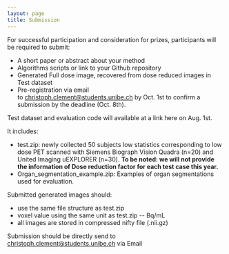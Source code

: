 ```yaml
---
layout: page
title: Submission
---
```


For successful participation and consideration for prizes, participants will be required to submit:  
- A short paper or abstract about your method
- Algorithms scripts or link to your Github repository  
- Generated Full dose image, recovered from dose reduced images in Test dataset
- Pre-registration via email to [christoph.clement@students.unibe.ch](mailto:christoph.clement@students.unibe.ch) by Oct. 1st to confirm a submission by the deadline (Oct. 8th). 
    
Test dataset and evaluation code will available at a link here on Aug. 1st.

It includes:
- test.zip: newly collected 50 subjects low statistics corresponding to low dose PET scanned with Siemens Biograph Vision Quadra (n=20) and United Imaging uEXPLORER (n=30). **To be noted: we will not provide the information of Dose reduction factor for each test case this year.**
- Organ\_segmentation\_example.zip: Examples of organ segmentations used for evaluation.

Submitted generated images should:

- use the same file structure as test.zip
- voxel value using the same unit as test.zip -- Bq/mL
- all images are stored in compressed nifty file (.nii.gz)

Submission should be directly send to [christoph.clement@students.unibe.ch](mailto:christoph.clement@students.unibe.ch) via Email